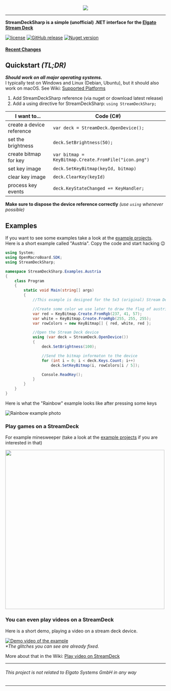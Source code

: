 <div align="center">
  <img src="https://raw.githubusercontent.com/OpenStreamDeck/StreamDeckSharp/master/doc/images/banner/StreamDeckSharpBanner_150px.png">
</div>

-----------------

**StreamDeckSharp is a simple (unofficial) .NET interface for the [Elgato Stream Deck](https://www.elgato.com/en/gaming/stream-deck)**

[![license](https://img.shields.io/github/license/OpenStreamDeck/StreamDeckSharp.svg)](https://github.com/OpenStreamDeck/StreamDeckSharp/blob/master/LICENSE.md)
[![GitHub release](https://img.shields.io/github/release/OpenStreamDeck/StreamDeckSharp.svg)](https://github.com/OpenStreamDeck/StreamDeckSharp/releases)
[![Nuget version](https://img.shields.io/nuget/v/streamdecksharp.svg)](https://www.nuget.org/packages/StreamDeckSharp/)

#### [Recent Changes](CHANGELOG.md)

## Quickstart _(TL;DR)_
***Should work on all major operating systems.***  
I typically test on Windows and Linux (Debian, Ubuntu), but it should also work on macOS. See Wiki: [Supported Platforms](https://github.com/OpenMacroBoard/StreamDeckSharp/wiki/Supported-Platforms-and-Devices)

1. Add StreamDeckSharp reference (via nuget or download latest release)
2. Add a using directive for StreamDeckSharp: `using StreamDeckSharp;`

I want to...              | Code (C#)
------------------------- | ---------------------------------------------------------
create a device reference | `var deck = StreamDeck.OpenDevice();`  
set the brightness        | `deck.SetBrightness(50);`
create bitmap for key     | `var bitmap = KeyBitmap.Create.FromFile("icon.png")`
set key image             | `deck.SetKeyBitmap(keyId, bitmap)`
clear key image           | `deck.ClearKey(keyId)`
process key events        | `deck.KeyStateChanged += KeyHandler;`

**Make sure to dispose the device reference correctly** _(use `using` whenever possible)_

## Examples
If you want to see some examples take a look at the [example projects](https://github.com/OpenMacroBoard/StreamDeckSharp.ExampleCollection).  
Here is a short example called "Austria". Copy the code and start hacking :wink:

```C#
using System;
using OpenMacroBoard.SDK;
using StreamDeckSharp;

namespace StreamDeckSharp.Examples.Austria
{
    class Program
    {
        static void Main(string[] args)
        {
            //This example is designed for the 5x3 (original) Stream Deck.

            //Create some color we use later to draw the flag of austria
            var red = KeyBitmap.Create.FromRgb(237, 41, 57);
            var white = KeyBitmap.Create.FromRgb(255, 255, 255);
            var rowColors = new KeyBitmap[] { red, white, red };

            //Open the Stream Deck device
            using (var deck = StreamDeck.OpenDevice())
            {
                deck.SetBrightness(100);

                //Send the bitmap informaton to the device
                for (int i = 0; i < deck.Keys.Count; i++)
                    deck.SetKeyBitmap(i, rowColors[i / 5]);

                Console.ReadKey();
            }
        }
    }
}
```

Here is what the "Rainbow" example looks like after pressing some keys

![Rainbow example photo](doc/images/rainbow_example.png?raw=true "Rainbow demo after pressing some keys")

### Play games on a StreamDeck
For example minesweeper (take a look at the [example projects](https://github.com/OpenMacroBoard/StreamDeckSharp.ExampleCollection) if you are interested in that)

<img src="doc/images/minesweeper.jpg?raw=true" width="500" />

### You can even play videos on a StreamDeck
Here is a short demo, playing a video on a stream deck device.

[![Demo video of the example](https://i.imgur.com/8tlkaIg.png)](http://www.youtube.com/watch?v=tNwUG0sPmKw)  
_*The glitches you can see are already fixed._

More about that in the Wiki: [Play video on StreamDeck](https://github.com/OpenStreamDeck/StreamDeckSharp/wiki/Play-video-on-StreamDeck)

---
 
###### This project is not related to *Elgato Systems GmbH* in any way

---
